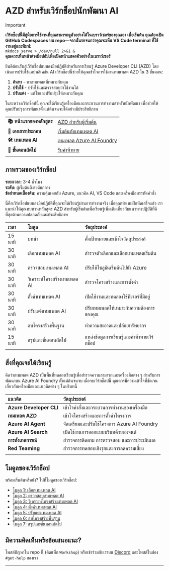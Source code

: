 <!--
CO_OP_TRANSLATOR_METADATA:
{
  "original_hash": "1a87eaee8309cd74837981fdc6834dd9",
  "translation_date": "2025-09-24T21:27:18+00:00",
  "source_file": "workshop/docs/index.md",
  "language_code": "th"
}
-->
# AZD สำหรับเวิร์กช็อปนักพัฒนา AI

> [!IMPORTANT]  
> **เวิร์กช็อปนี้มีคู่มือการใช้งานที่คุณสามารถดูตัวอย่างได้ในเบราว์เซอร์ของคุณเอง เพื่อเริ่มต้น คุณต้องเปิด GitHub Codespaces บน repo—จากนั้นรอจนกว่าคุณจะเห็น VS Code terminal ที่ใช้งานอยู่และพิมพ์:**  
> `mkdocs serve > /dev/null 2>&1 &`  
> **คุณควรเห็นหน้าต่างป๊อปอัปเพื่อเปิดหน้าแสดงตัวอย่างในเบราว์เซอร์**

ยินดีต้อนรับสู่เวิร์กช็อปแบบลงมือปฏิบัติสำหรับการเรียนรู้ Azure Developer CLI (AZD) โดยเน้นการปรับใช้แอปพลิเคชัน AI เวิร์กช็อปนี้ช่วยให้คุณเข้าใจการใช้งานเทมเพลต AZD ใน 3 ขั้นตอน:

1. **ค้นหา** - หาเทมเพลตที่เหมาะกับคุณ  
1. **ปรับใช้** - ปรับใช้และตรวจสอบว่าใช้งานได้  
1. **ปรับแต่ง** - แก้ไขและปรับปรุงให้เหมาะกับคุณ  

ในระหว่างเวิร์กช็อปนี้ คุณจะได้เรียนรู้เครื่องมือและกระบวนการทำงานสำหรับนักพัฒนา เพื่อช่วยให้คุณปรับปรุงการพัฒนาตั้งแต่ต้นจนจบได้อย่างมีประสิทธิภาพ

| | | 
|:---|:---|
| **📚 หน้าแรกของหลักสูตร**| [AZD สำหรับผู้เริ่มต้น](../README.md)|
| **📖 เอกสารประกอบ** | [เริ่มต้นกับเทมเพลต AI](https://learn.microsoft.com/en-us/azure/ai-foundry/how-to/develop/ai-template-get-started)|
| **🛠️ เทมเพลต AI** | [เทมเพลต Azure AI Foundry](https://ai.azure.com/templates) |
|**🚀 ขั้นตอนถัดไป** | [รับคำท้าทาย](../../../../workshop/docs) |
| | |

## ภาพรวมของเวิร์กช็อป

**ระยะเวลา:** 3-4 ชั่วโมง  
**ระดับ:** ผู้เริ่มต้นถึงระดับกลาง  
**ข้อกำหนดเบื้องต้น:** ความคุ้นเคยกับ Azure, แนวคิด AI, VS Code และเครื่องมือบรรทัดคำสั่ง  

นี่คือเวิร์กช็อปแบบลงมือปฏิบัติที่คุณจะได้เรียนรู้ผ่านการทำงานจริง เมื่อคุณทำแบบฝึกหัดเสร็จแล้ว เราแนะนำให้คุณทบทวนหลักสูตร AZD สำหรับผู้เริ่มต้นเพื่อเรียนรู้เพิ่มเติมเกี่ยวกับแนวทางปฏิบัติที่ดีที่สุดด้านความปลอดภัยและประสิทธิภาพ

| เวลา | โมดูล  | วัตถุประสงค์ |
|:---|:---|:---|
| 15 นาที | บทนำ | ตั้งเป้าหมายและเข้าใจวัตถุประสงค์ |
| 30 นาที | เลือกเทมเพลต AI | สำรวจตัวเลือกและเลือกเทมเพลตเริ่มต้น | 
| 30 นาที | ตรวจสอบเทมเพลต AI | ปรับใช้โซลูชันเริ่มต้นไปยัง Azure |
| 30 นาที | วิเคราะห์โครงสร้างเทมเพลต AI | สำรวจโครงสร้างและการตั้งค่า |
| 30 นาที | ตั้งค่าเทมเพลต AI | เปิดใช้งานและทดลองใช้ฟีเจอร์ที่มีอยู่ |
| 30 นาที | ปรับแต่งเทมเพลต AI | ปรับเทมเพลตให้เหมาะกับความต้องการของคุณ |
| 30 นาที | ลบโครงสร้างพื้นฐาน | ทำความสะอาดและปล่อยทรัพยากร |
| 15 นาที | สรุปและขั้นตอนถัดไป | แหล่งข้อมูลการเรียนรู้และคำท้าทายเวิร์กช็อป |
| | |

## สิ่งที่คุณจะได้เรียนรู้

คิดว่าเทมเพลต AZD เป็นพื้นที่ทดลองเรียนรู้เพื่อสำรวจความสามารถและเครื่องมือต่าง ๆ สำหรับการพัฒนาบน Azure AI Foundry ตั้งแต่ต้นจนจบ เมื่อจบเวิร์กช็อปนี้ คุณควรมีความเข้าใจที่ชัดเจนเกี่ยวกับเครื่องมือและแนวคิดต่าง ๆ ในบริบทนี้

| แนวคิด  | วัตถุประสงค์ |
|:---|:---|
| **Azure Developer CLI** | เข้าใจคำสั่งและกระบวนการทำงานของเครื่องมือ |
| **เทมเพลต AZD**| เข้าใจโครงสร้างและการตั้งค่าโครงการ |
| **Azure AI Agent**| จัดเตรียมและปรับใช้โครงการ Azure AI Foundry |
| **Azure AI Search**| เปิดใช้งานการออกแบบบริบทด้วยเอเจนต์ |
| **การสังเกตการณ์**| สำรวจการติดตาม การตรวจสอบ และการประเมินผล |
| **Red Teaming**| สำรวจการทดสอบเชิงรุกและการลดความเสี่ยง |
| | |

## โมดูลของเวิร์กช็อป

พร้อมเริ่มต้นหรือยัง? ไปที่โมดูลของเวิร์กช็อป:

- [โมดูล 1: เลือกเทมเพลต AI](instructions/1-Select-AI-Template.md)
- [โมดูล 2: ตรวจสอบเทมเพลต AI](instructions/2-Validate-AI-Template.md) 
- [โมดูล 3: วิเคราะห์โครงสร้างเทมเพลต AI](instructions/3-Deconstruct-AI-Template.md)
- [โมดูล 4: ตั้งค่าเทมเพลต AI](instructions/4-Configure-AI-Template.md)
- [โมดูล 5: ปรับแต่งเทมเพลต AI](instructions/5-Customize-AI-Template.md)
- [โมดูล 6: ลบโครงสร้างพื้นฐาน](instructions/6-Teardown-Infrastructure.md)
- [โมดูล 7: สรุปและขั้นตอนถัดไป](instructions/7-Wrap-up.md)

## มีความคิดเห็นหรือข้อเสนอแนะ?

โพสต์ปัญหาใน repo นี้ (ติดแท็ก `Workshop`) หรือเข้าร่วมกับเราบน [Discord](https://aka.ms/foundry/discord) และโพสต์ในช่อง `#get-help` ของเรา

---

